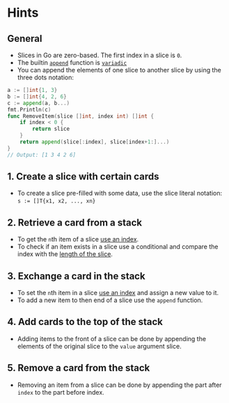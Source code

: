 # Hints

## General

- Slices in Go are zero-based. The first index in a slice is `0`.
- The builtin [`append`][append-builtin] function is [`variadic`][variadic-gobyexample]
- You can append the elements of one slice to another slice by using the three dots notation:

```go
a := []int{1, 3}
b := []int{4, 2, 6}
c := append(a, b...)
fmt.Println(c)
func RemoveItem(slice []int, index int) []int {
	if index < 0 {
		return slice
	}
	return append(slice[:index], slice[index+1:]...)
}
// Output: [1 3 4 2 6]
```

## 1. Create a slice with certain cards

- To create a slice pre-filled with some data, use the slice literal notation:
  `s := []T{x1, x2, ..., xn}`

## 2. Retrieve a card from a stack

- To get the `n`th item of a slice [use an index][go-slices].
- To check if an item exists in a slice use a conditional and compare the index with the [length of the slice][len-builtin].

## 3. Exchange a card in the stack

- To set the `n`th item in a slice [use an index][go-slices] and assign a new value to it.
- To add a new item to then end of a slice use the `append` function.

## 4. Add cards to the top of the stack

- Adding items to the front of a slice can be done by appending the elements of the original slice to the `value` argument slice.

## 5. Remove a card from the stack

- Removing an item from a slice can be done by appending the part after `index` to the part before index.

[go-slices]: https://blog.golang.org/go-slices-usage-and-internals
[make-builtin]: https://golang.org/pkg/builtin/#make
[len-builtin]: https://golang.org/pkg/builtin/#len
[append-builtin]: https://golang.org/pkg/builtin/#append
[variadic-gobyexample]: https://gobyexample.com/variadic-functions
